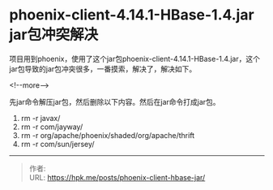 # phoenix-client-4.14.1-HBase-1.4.jar jar包冲突解决


项目用到phoenix，使用了这个jar包phoenix-client-4.14.1-HBase-1.4.jar，这个jar包导致的jar包冲突很多，一番摸索，解决了，解决如下。

&lt;!--more--&gt;



先jar命令解压jar包，然后删除以下内容。然后在jar命令打成jar包。

1. rm -r javax/
2. rm -r com/jayway/
3. rm -r org/apache/phoenix/shaded/org/apache/thrift
4. rm -r com/sun/jersey/


---

> 作者:   
> URL: https://hpk.me/posts/phoenix-client-hbase-jar/  

